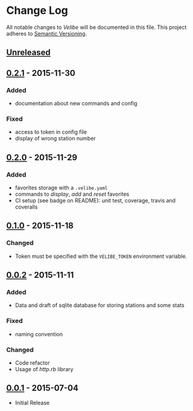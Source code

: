 # Change Log

All notable changes to *Velibe* will be documented in this file.
This project adheres to [Semantic Versioning](http://semver.org/).

## [Unreleased][unreleased]

## [0.2.1] - 2015-11-30
### Added
- documentation about new commands and config
### Fixed
- access to token in config file
- display of wrong station number

## [0.2.0] - 2015-11-29
### Added
- favorites storage with a `.velibe.yaml`
- commands to *display*, *add* and *reset* favorites
- CI setup (see badge on README): unit test, coverage, travis and coveralls

## [0.1.0] - 2015-11-18
### Changed
- Token must be specified with the `VELIBE_TOKEN` environment variable.

## [0.0.2] - 2015-11-11
### Added
- Data and draft of sqlite database for storing stations and some stats
### Fixed
- naming convention
### Changed
- Code refactor
- Usage of *http.rb* library

## [0.0.1] - 2015-07-04
- Initial Release

[unreleased]: https://github.com/AdrieanKhisbe/velibe/compare/v0.2.1...HEAD
[0.2.1]: https://github.com/AdrieanKhisbe/velibe/compare/v0.2.0...v0.2.1
[0.2.0]: https://github.com/AdrieanKhisbe/velibe/compare/v0.1.0...v0.2.0
[0.1.0]: https://github.com/AdrieanKhisbe/velibe/compare/v0.0.2...v0.1.0
[0.0.2]: https://github.com/AdrieanKhisbe/velibe/compare/v0.0.1...v0.0.2
[0.0.1]: https://github.com/AdrieanKhisbe/velibe/compare/02a6045....v0.10
